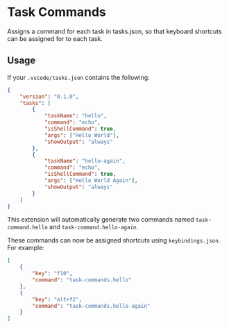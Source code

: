 # Task Commands 

Assigns a command for each task in tasks.json, so that keyboard shortcuts can be assigned for to each task.

## Usage

If your `.vscode/tasks.json` contains the following:


```json
{
    "version": "0.1.0",
    "tasks": [
        {
            "taskName": "hello",
            "command": "echo",
            "isShellCommand": true,
            "args": ["Hello World"],
            "showOutput": "always"
        },
        {
            "taskName": "hello-again",
            "command": "echo",
            "isShellCommand": true,
            "args": ["Hello World Again"],
            "showOutput": "always"
        }
    ]
}
```

This extension will automatically generate two commands named `task-command.hello` and `task-command.hello-again`. 

These commands can now be assigned shortcuts using `keybindings.json`. For example:

```json
[
    {
        "key": "f10",
        "command": "task-commands.hello"
    },
    {
        "key": "alt+f2",
        "command": "task-commands.hello-again"
    }
]
```
